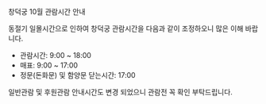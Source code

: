 창덕궁 10월 관람시간 안내

동절기 일몰시간으로 인하여 창덕궁 관람시간을 다음과 같이 조정하오니 많은 이해 바랍니다.
- 관람시간: 9:00 ~ 18:00
- 매표: 9:00 ~ 17:00
- 정문(돈화문) 및 함양문 닫는시간: 17:00

일반관람 및 후원관람 안내시간도 변경 되었으니 관람전 꼭 확인 부탁드립니다.